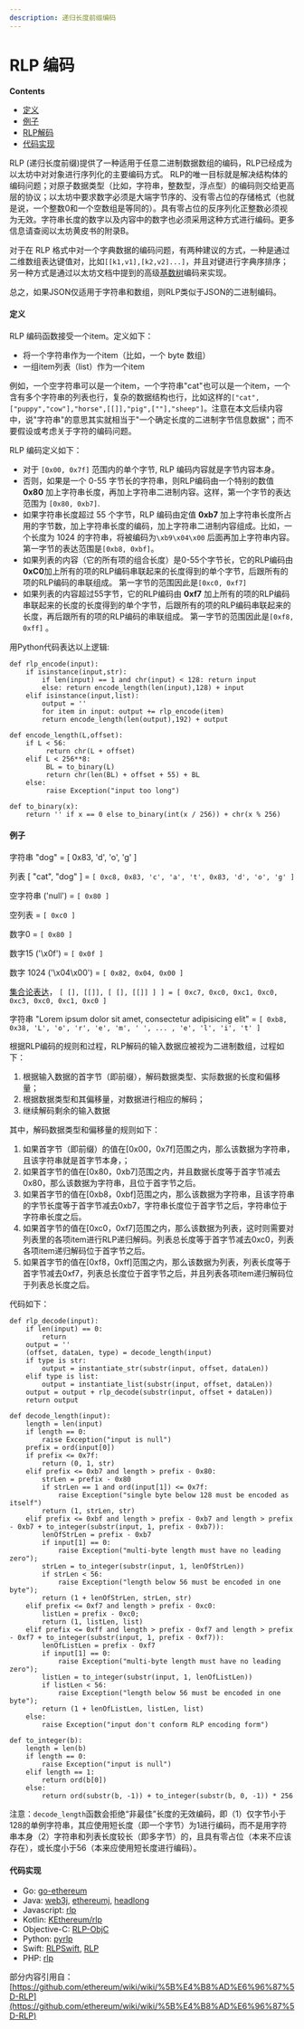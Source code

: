 ```yaml
---
description: 递归长度前缀编码
---
```


# RLP 编码

**Contents**

* [定义](https://github.com/ethereum/wiki/wiki/RLP#definition)
* [例子](https://github.com/ethereum/wiki/wiki/RLP#examples)
* [RLP解码](https://github.com/ethereum/wiki/wiki/RLP#rlp-decoding)
* [代码实现](https://github.com/ethereum/wiki/wiki/RLP#implementations)

RLP \(递归长度前缀\)提供了一种适用于任意二进制数据数组的编码，RLP已经成为以太坊中对对象进行序列化的主要编码方式。 RLP的唯一目标就是解决结构体的编码问题；对原子数据类型（比如，字符串，整数型，浮点型）的编码则交给更高层的协议；以太坊中要求数字必须是大端字节序的、没有零占位的存储格式（也就是说，一个整数0和一个空数组是等同的）。具有零占位的反序列化正整数必须视为无效。字符串长度的数字以及内容中的数字也必须采用这种方式进行编码。更多信息请查阅以太坊黄皮书的附录B。

对于在 RLP 格式中对一个字典数据的编码问题，有两种建议的方式，一种是通过二维数组表达键值对，比如`[[k1,v1],[k2,v2]...]`，并且对键进行字典序排序；另一种方式是通过以太坊文档中提到的高级[基数树](https://github.com/ethereum/wiki/wiki/Patricia-Tree)编码来实现。

总之，如果JSON仅适用于字符串和数组，则RLP类似于JSON的二进制编码。

#### 定义

RLP 编码函数接受一个item。定义如下：

* 将一个字符串作为一个item（比如，一个 byte 数组）
* 一组item列表（list）作为一个item

例如，一个空字符串可以是一个item，一个字符串"cat"也可以是一个item，一个含有多个字符串的列表也行，复杂的数据结构也行，比如这样的`["cat",["puppy","cow"],"horse",[[]],"pig",[""],"sheep"]`。注意在本文后续内容中，说"字符串"的意思其实就相当于"一个确定长度的二进制字节信息数据"；而不要假设或考虑关于字符的编码问题。

RLP 编码定义如下：

* 对于 `[0x00, 0x7f]` 范围内的单个字节, RLP 编码内容就是字节内容本身。
* 否则，如果是一个 0-55 字节长的字符串，则RLP编码由一个特别的数值 **0x80** 加上字符串长度，再加上字符串二进制内容。这样，第一个字节的表达范围为 `[0x80, 0xb7]`.
* 如果字符串长度超过 55 个字节，RLP 编码由定值 **0xb7** 加上字符串长度所占用的字节数，加上字符串长度的编码，加上字符串二进制内容组成。比如，一个长度为 1024 的字符串，将被编码为`\xb9\x04\x00` 后面再加上字符串内容。第一字节的表达范围是`[0xb8, 0xbf]`。
* 如果列表的内容（它的所有项的组合长度）是0-55个字节长，它的RLP编码由**0xC0**加上所有的项的RLP编码串联起来的长度得到的单个字节，后跟所有的项的RLP编码的串联组成。 第一字节的范围因此是`[0xc0, 0xf7]`
* 如果列表的内容超过55字节，它的RLP编码由 **0xf7** 加上所有的项的RLP编码串联起来的长度的长度得到的单个字节，后跟所有的项的RLP编码串联起来的长度，再后跟所有的项的RLP编码的串联组成。 第一字节的范围因此是`[0xf8, 0xff]` 。

用Python代码表达以上逻辑:

```text
def rlp_encode(input):
    if isinstance(input,str):
        if len(input) == 1 and chr(input) < 128: return input
        else: return encode_length(len(input),128) + input
    elif isinstance(input,list):
        output = ''
        for item in input: output += rlp_encode(item)
        return encode_length(len(output),192) + output

def encode_length(L,offset):
    if L < 56:
         return chr(L + offset)
    elif L < 256**8:
         BL = to_binary(L)
         return chr(len(BL) + offset + 55) + BL
    else:
         raise Exception("input too long")

def to_binary(x):
    return '' if x == 0 else to_binary(int(x / 256)) + chr(x % 256)
```

#### 例子

字符串 "dog" = \[ 0x83, 'd', 'o', 'g' \]

列表 \[ "cat", "dog" \] = `[ 0xc8, 0x83, 'c', 'a', 't', 0x83, 'd', 'o', 'g' ]`

空字符串 \('null'\) = `[ 0x80 ]`

空列表 = `[ 0xc0 ]`

数字0 = `[ 0x80 ]`

数字15 \('\x0f'\) = `[ 0x0f ]`

数字 1024 \('\x04\x00'\) = `[ 0x82, 0x04, 0x00 ]`

[集合论表达](https://en.wikipedia.org/wiki/Set-theoretic_definition_of_natural_numbers)， `[ [], [[]], [ [], [[]] ] ] = [ 0xc7, 0xc0, 0xc1, 0xc0, 0xc3, 0xc0, 0xc1, 0xc0 ]`

字符串 "Lorem ipsum dolor sit amet, consectetur adipisicing elit" = `[ 0xb8, 0x38, 'L', 'o', 'r', 'e', 'm', ' ', ... , 'e', 'l', 'i', 't' ]`



根据RLP编码的规则和过程，RLP解码的输入数据应被视为二进制数组，过程如下：

1. 根据输入数据的首字节（即前缀），解码数据类型、实际数据的长度和偏移量；
2. 根据数据类型和其偏移量，对数据进行相应的解码；
3. 继续解码剩余的输入数据

其中，解码数据类型和偏移量的规则如下：

1. 如果首字节（即前缀）的值在\[0x00，0x7f\]范围之内，那么该数据为字符串，且该字符串就是首字节本身，；
2. 如果首字节的值在\[0x80，0xb7\]范围之内，并且数据长度等于首字节减去0x80，那么该数据为字符串，且位于首字节之后。
3. 如果首字节的值在\[0xb8，0xbf\]范围之内，那么该数据为字符串，且该字符串的字节长度等于首字节减去0xb7，字符串长度位于首字节之后，字符串位于字符串长度之后。
4. 如果首字节的值在\[0xc0，0xf7\]范围之内，那么该数据为列表，这时则需要对列表里的各项item进行RLP递归解码。列表总长度等于首字节减去0xc0，列表各项item递归解码位于首字节之后。
5. 如果首字节的值在\[0xf8，0xff\]范围之内，那么该数据为列表，列表长度等于首字节减去0xf7，列表总长度位于首字节之后，并且列表各项item递归解码位于列表总长度之后。

代码如下：

```text
def rlp_decode(input):
    if len(input) == 0:
        return
    output = ''
    (offset, dataLen, type) = decode_length(input)
    if type is str:
        output = instantiate_str(substr(input, offset, dataLen))
    elif type is list:
        output = instantiate_list(substr(input, offset, dataLen))
    output = output + rlp_decode(substr(input, offset + dataLen))
    return output

def decode_length(input):
    length = len(input)
    if length == 0:
        raise Exception("input is null")
    prefix = ord(input[0])
    if prefix <= 0x7f:
        return (0, 1, str)
    elif prefix <= 0xb7 and length > prefix - 0x80:
        strLen = prefix - 0x80
        if strLen == 1 and ord(input[1]) <= 0x7f:
            raise Exception("single byte below 128 must be encoded as itself")
        return (1, strLen, str)
    elif prefix <= 0xbf and length > prefix - 0xb7 and length > prefix - 0xb7 + to_integer(substr(input, 1, prefix - 0xb7)):
        lenOfStrLen = prefix - 0xb7
        if input[1] == 0:
            raise Exception("multi-byte length must have no leading zero");
        strLen = to_integer(substr(input, 1, lenOfStrLen))
        if strLen < 56:
            raise Exception("length below 56 must be encoded in one byte");
        return (1 + lenOfStrLen, strLen, str)
    elif prefix <= 0xf7 and length > prefix - 0xc0:
        listLen = prefix - 0xc0;
        return (1, listLen, list)
    elif prefix <= 0xff and length > prefix - 0xf7 and length > prefix - 0xf7 + to_integer(substr(input, 1, prefix - 0xf7)):
        lenOfListLen = prefix - 0xf7
        if input[1] == 0:
            raise Exception("multi-byte length must have no leading zero");
        listLen = to_integer(substr(input, 1, lenOfListLen))
        if listLen < 56:
            raise Exception("length below 56 must be encoded in one byte");
        return (1 + lenOfListLen, listLen, list)
    else:
        raise Exception("input don't conform RLP encoding form")

def to_integer(b):
    length = len(b)
    if length == 0:
        raise Exception("input is null")
    elif length == 1:
        return ord(b[0])
    else:
        return ord(substr(b, -1)) + to_integer(substr(b, 0, -1)) * 256
```

注意：`decode_length`函数会拒绝“非最佳”长度的无效编码，即（1）仅字节小于128的单例字符串，其应使用短长度（即一个字节）为1进行编码，而不是用字符串本身（2）字符串和列表长度较长（即多字节）的，且具有零占位（本来不应该存在），或长度小于56（本来应使用短长度进行编码）。

#### 代码实现

* Go: [go-ethereum](https://github.com/ethereum/go-ethereum/tree/master/rlp)
* Java: [web3j](https://github.com/web3j/web3j/blob/master/rlp/src/main/java/org/web3j/rlp/RlpDecoder.java), [ethereumj](https://github.com/ethereumj/ethereumj/blob/master/ethereumj-core/src/main/java/org/ethereum/util/RLP.java), [headlong](https://github.com/esaulpaugh/headlong/tree/master/src/main/java/com/esaulpaugh/headlong/rlp)
* Javascript: [rlp](https://github.com/ethereumjs/rlp)
* Kotlin: [KEthereum/rlp](https://github.com/walleth/kethereum/tree/master/rlp)
* Objective-C: [RLP-ObjC](https://github.com/wjmelements/rlp-objc)
* Python: [pyrlp](https://github.com/ethereum/pyrlp)
* Swift: [RLPSwift](https://github.com/bitfwdcommunity/RLPSwift), [RLP](https://github.com/uport-project/swift-rlp)
* PHP: [rlp](https://github.com/web3p/rlp)

部分内容引用自：[https://github.com/ethereum/wiki/wiki/%5B%E4%B8%AD%E6%96%87%5D-RLP](https://github.com/ethereum/wiki/wiki/%5B%E4%B8%AD%E6%96%87%5D-RLP)

